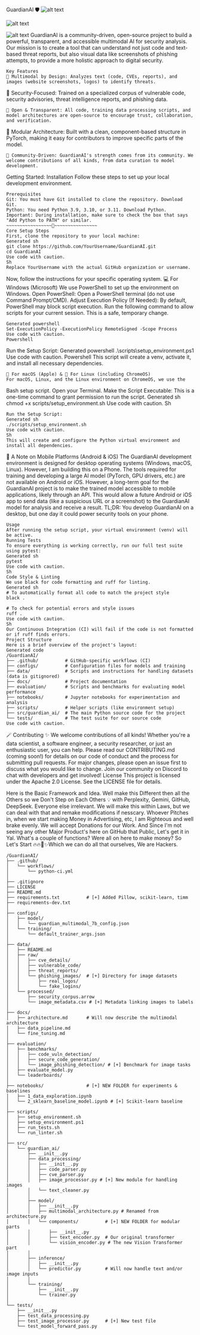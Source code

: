 GuardianAI 🛡️
![alt text](https://github.com/DailyInvestors/GuardianAI/actions/workflows/python-ci.yml/badge.svg)

![alt text](https://img.shields.io/badge/License-Apache%202.0-blue.svg)

![alt text](https://img.shields.io/badge/python-3.9%20|%203.10%20|%203.11-blue.svg)
GuardianAI is a community-driven, open-source project to build a powerful, transparent, and accessible multimodal AI for security analysis. Our mission is to create a tool that can understand not just code and text-based threat reports, but also visual data like screenshots of phishing attempts, to provide a more holistic approach to digital security.
~~~~~~~~~~~~~~~~~~👾~~~~~~~~~~~~~~~
Key Features
🧠 Multimodal by Design: Analyzes text (code, CVEs, reports), and images (website screenshots, logos) to identify threats.
~~~~~~~~~~~~~~~~~~~~~~~~~~~~~~~~~~~
🔐 Security-Focused: Trained on a specialized corpus of vulnerable code, security advisories, threat intelligence reports, and phishing data.
~~~~~~~~~~~~~~~~~~~~~~~~~~~~~~~~~~~
📖 Open & Transparent: All code, training data processing scripts, and model architectures are open-source to encourage trust, collaboration, and verification.
~~~~~~~~~~~~~~~~~~~~~~~~~~~~~~~~~~~
🧩 Modular Architecture: Built with a clean, component-based structure in PyTorch, making it easy for contributors to improve specific parts of the model.
~~~~~~~~~~~~~~~~~~~~~~~~~~~~~~~~~~~
🤝 Community-Driven: GuardianAI's strength comes from its community. We welcome contributions of all kinds, from data curation to model development.
~~~~~~~~~~~~~~~~~~~~~~~~~~~~~~~~~~~
Getting Started: Installation
Follow these steps to set up your local development environment.
~~~~~~~~~~~~~~~~~~~~~~~~🫟~~~~~~~~
Prerequisites
Git: You must have Git installed to clone the repository. Download Git.
Python: You need Python 3.9, 3.10, or 3.11. Download Python.
Important: During installation, make sure to check the box that says "Add Python to PATH" or similar.
~~~~~~~~~~~~~~~~~🧩~~~~~~~~~~~~~~~~
Core Setup Steps
First, clone the repository to your local machine:
Generated sh
git clone https://github.com/YourUsername/GuardianAI.git
cd GuardianAI
Use code with caution.
Sh
Replace YourUsername with the actual GitHub organization or username.
~~~~~~~~~~~~~~~~~~~~~~~~~~~~~~~~~~~
Now, follow the instructions for your specific operating system.
💻 For Windows (Microsoft)
We use PowerShell to set up the environment on Windows.
Open PowerShell: Open a PowerShell terminal (do not use Command Prompt/CMD).
Adjust Execution Policy (If Needed): By default, PowerShell may block script execution. Run the following command to allow scripts for your current session. This is a safe, temporary change.
~~~~~~~~~~~~~~~~~~~~~~~~~~~~~~~~~~~
Generated powershell
Set-ExecutionPolicy -ExecutionPolicy RemoteSigned -Scope Process
Use code with caution.
Powershell
~~~~~~~~~~~~~~~~~~~~~~~~~~~~~~~~~~~
Run the Setup Script:
Generated powershell
.\scripts\setup_environment.ps1
Use code with caution.
Powershell
This script will create a venv, activate it, and install all necessary dependencies.
~~~~~~~~~~~~~~~~~~~~~~~~~~~~~~~~~~~
🍎 For macOS (Apple) & 🐧 For Linux (including ChromeOS)
For macOS, Linux, and the Linux environment on ChromeOS, we use the 
~~~~~~~~~~~~~~~~~~~~~~~~~~~~~~~~~~~
Bash setup script.
Open your Terminal.
Make the Script Executable: This is a one-time command to grant permission to run the script.
Generated sh
chmod +x scripts/setup_environment.sh
Use code with caution.
Sh
~~~~~~~~~~~~~~~~~~~~~~~~~~~~~~~~~~~
Run the Setup Script:
Generated sh
./scripts/setup_environment.sh
Use code with caution.
Sh
This will create and configure the Python virtual environment and install all dependencies.
~~~~~~~~~~~~~~~~~~~~~~~~~~~~~~~~~~~
📱 A Note on Mobile Platforms (Android & iOS)
The GuardianAI development environment is designed for desktop operating systems (Windows, macOS, Linux). However, I am building this on a Phone. The tools required for training and developing a large AI model (PyTorch, GPU drivers, etc.) are not available on Android or iOS.
However, a long-term goal for the GuardianAI project is to make the trained model accessible to mobile applications, likely through an API. This would allow a future Android or iOS app to send data (like a suspicious URL or a screenshot) to the GuardianAI model for analysis and receive a result.
TL;DR: You develop GuardianAI on a desktop, but one day it could power security tools on your phone.

~~~~~~~~~~~~~~~~~~~~~~~~~~~~~~~~~~~
Usage
After running the setup script, your virtual environment (venv) will be active.
Running Tests
To ensure everything is working correctly, run our full test suite using pytest:
Generated sh
pytest
Use code with caution.
Sh
Code Style & Linting
We use black for code formatting and ruff for linting.
Generated sh
# To automatically format all code to match the project style
black .

# To check for potential errors and style issues
ruff .
Use code with caution.
Sh
Our Continuous Integration (CI) will fail if the code is not formatted or if ruff finds errors.
Project Structure
Here is a brief overview of the project's layout:
Generated code
/GuardianAI/
├── .github/          # GitHub-specific workflows (CI)
├── configs/          # Configuration files for models and training
├── data/             # Scripts and instructions for handling datasets (data is gitignored)
├── docs/             # Project documentation
├── evaluation/       # Scripts and benchmarks for evaluating model performance
├── notebooks/        # Jupyter notebooks for experimentation and analysis
├── scripts/          # Helper scripts (like environment setup)
├── src/guardian_ai/  # The main Python source code for the project
└── tests/            # The test suite for our source code
Use code with caution.

~~~~~~~~~~~~~~~~~~~~~~~~~~~~~~~~~~~
🪄 Contributing ✨ 
We welcome contributions of all kinds! Whether you're a data scientist, a software engineer, a security researcher, or just an enthusiastic user, you can help.
Please read our CONTRIBUTING.md (coming soon!) for details on our code of conduct and the process for submitting pull requests.
For major changes, please open an issue first to discuss what you would like to change.
Join our community on Discord to chat with developers and get involved!
License
This project is licensed under the Apache 2.0 License. See the LICENSE file for details.


Here is the Basic Framework and Idea. Well make this Different then all the Others so we Don't Step on Each Others 💡 with Perplexity, Gemini, GitHub, DeepSeek. Everyone else irrelevant. We will make this within Laws, but we can deal with that and remake modifications if nesscary. Whoever Pitches in, when we start making Money in Advertising, etc, I am Righteous and well brake evenly. We will accept Donations for our Work. And Since I'm not seeing any other Major Product's here on GitHub that Public, Let's get it in Yal. What's a couple of functions? Were all on here to make money? So Let's Start 🔥🔥🤖✨Which we can do all that ourselves, We are Hackers.  
~~~~~~~~~~~~~~~~~~~~~~~~~~~~~~~~~~~
/GuardianAI/
├── .github/
│   └── workflows/
│       └── python-ci.yml
│
├── .gitignore
├── LICENSE
├── README.md
├── requirements.txt          # [+] Added Pillow, scikit-learn, timm
├── requirements-dev.txt
│
├── configs/
│   ├── model/
│   │   └── guardian_multimodal_7b_config.json
│   └── training/
│       └── default_trainer_args.json
│
├── data/
│   ├── README.md
│   ├── raw/
│   │   ├── cve_details/
│   │   ├── vulnerable_code/
│   │   ├── threat_reports/
│   │   └── phishing_images/  # [+] Directory for image datasets
│   │       ├── real_logos/
│   │       └── fake_logins/
│   └── processed/
│       ├── security_corpus.arrow
│       └── image_metadata.csv # [+] Metadata linking images to labels
│
├── docs/
│   ├── architecture.md       # Will now describe the multimodal architecture
│   ├── data_pipeline.md
│   └── fine_tuning.md
│
├── evaluation/
│   ├── benchmarks/
│   │   ├── code_vuln_detection/
│   │   ├── secure_code_generation/
│   │   └── image_phishing_detection/ # [+] Benchmark for image tasks
│   ├── evaluate_model.py
│   └── leaderboards/
│
├── notebooks/                # [+] NEW FOLDER for experiments & baselines
│   ├── 1_data_exploration.ipynb
│   └── 2_sklearn_baseline_model.ipynb # [+] Scikit-learn baseline
│
├── scripts/
│   ├── setup_environment.sh
│   ├── setup_environment.ps1
│   ├── run_tests.sh
│   └── run_linter.sh
│
├── src/
│   └── guardian_ai/
│       ├── __init__.py
│       ├── data_processing/
│       │   ├── __init__.py
│       │   ├── code_parser.py
│       │   ├── cve_parser.py
│       │   ├── image_processor.py # [+] New module for handling images
│       │   └── text_cleaner.py
│       │
│       ├── model/
│       │   ├── __init__.py
│       │   ├── multimodal_architecture.py # Renamed from architecture.py
│       │   └── components/          # [+] NEW FOLDER for modular parts
│       │       ├── __init__.py
│       │       ├── text_encoder.py  # Our original transformer
│       │       └── vision_encoder.py # The new Vision Transformer part
│       │
│       ├── inference/
│       │   ├── __init__.py
│       │   └── predictor.py         # Will now handle text and/or image inputs
│       │
│       └── training/
│           ├── __init__.py
│           └── trainer.py
│
└── tests/
    ├── __init__.py
    ├── test_data_processing.py
    ├── test_image_processor.py      # [+] New test file
    └── test_model_forward_pass.py

